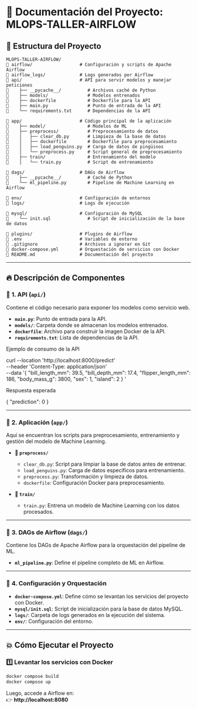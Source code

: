 # 📌 **Documentación del Proyecto: MLOPS-TALLER-AIRFLOW**  

## 📂 **Estructura del Proyecto**  

```
MLOPS-TALLER-AIRFLOW/
️ airflow/                  # Configuración y scripts de Apache Airflow
️ airflow_logs/             # Logs generados por Airflow
️ api/                      # API para servir modelos y manejar peticiones
️    ├── __pycache__/          # Archivos caché de Python
️    ├── models/               # Modelos entrenados
️    ├── dockerfile            # Dockerfile para la API
️    ├── main.py               # Punto de entrada de la API
️    └── requirements.txt      # Dependencias de la API

️ app/                      # Código principal de la aplicación
️    ├── model/                # Modelos de ML
️    ├── preprocess/           # Preprocesamiento de datos
️    │   ├── clear_db.py       # Limpieza de la base de datos
️    │   ├── dockerfile        # Dockerfile para preprocesamiento
️    │   ├── load_penguins.py  # Carga de datos de pingüinos
️    │   └── preprocess.py     # Script general de preprocesamiento
️    ├── train/                # Entrenamiento del modelo
️    │   └── train.py          # Script de entrenamiento

️ dags/                     # DAGs de Airflow
️    ├── __pycache__/          # Caché de Python
️    └── ml_pipeline.py        # Pipeline de Machine Learning en Airflow

️ env/                      # Configuración de entornos
️ logs/                     # Logs de ejecución

️ mysql/                    # Configuración de MySQL
️    └── init.sql              # Script de inicialización de la base de datos

️ plugins/                  # Plugins de Airflow
️ .env                      # Variables de entorno
️ .gitignore                # Archivos a ignorar en Git
️ docker-compose.yml        # Orquestación de servicios con Docker
️ README.md                 # Documentación del proyecto
```

---

## 🔥 **Descripción de Componentes**  

### 🔹 **1. API (`api/`)**  
Contiene el código necesario para exponer los modelos como servicio web.  

- **`main.py`**: Punto de entrada para la API.  
- **`models/`**: Carpeta donde se almacenan los modelos entrenados.  
- **`dockerfile`**: Archivo para construir la imagen Docker de la API.  
- **`requirements.txt`**: Lista de dependencias de la API.  

Ejemplo de consumo de la API

curl --location 'http://localhost:8000/predict' \
--header 'Content-Type: application/json' \
--data '{
           "bill_length_mm": 39.5,
           "bill_depth_mm": 17.4,
           "flipper_length_mm": 186,
           "body_mass_g": 3800,
           "sex": 1,
           "island": 2
}
'

Respuesta esperada

{
    "prediction": 0
}

---

### 🔹 **2. Aplicación (`app/`)**  
Aquí se encuentran los scripts para preprocesamiento, entrenamiento y gestión del modelo de Machine Learning.  

- **📂 `preprocess/`**  
  - `clear_db.py`: Script para limpiar la base de datos antes de entrenar.  
  - `load_penguins.py`: Carga de datos específicos para entrenamiento.  
  - `preprocess.py`: Transformación y limpieza de datos.  
  - `dockerfile`: Configuración Docker para preprocesamiento.  

- **📂 `train/`**  
  - `train.py`: Entrena un modelo de Machine Learning con los datos procesados.  

---

### 🔹 **3. DAGs de Airflow (`dags/`)**  
Contiene los DAGs de Apache Airflow para la orquestación del pipeline de ML.  

- **`ml_pipeline.py`**: Define el pipeline completo de ML en Airflow.  

---

### 🔹 **4. Configuración y Orquestación**  

- **`docker-compose.yml`**: Define cómo se levantan los servicios del proyecto con Docker.  
- **`mysql/init.sql`**: Script de inicialización para la base de datos MySQL.  
- **`logs/`**: Carpeta de logs generados en la ejecución del sistema.  
- **`env/`**: Configuración del entorno.  

---

## 💥 **Cómo Ejecutar el Proyecto**  

### 1️⃣ **Levantar los servicios con Docker**
```bash
docker compose build
docker compose up
```
Luego, accede a Airflow en:  
👉 **http://localhost:8080**  

